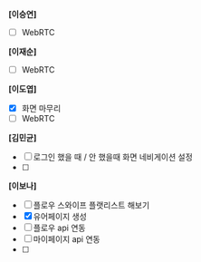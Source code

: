 **[이승연]**

- [ ]  WebRTC

**[이재순]**

- [ ]  WebRTC

**[이도엽]**

- [x]  화면 마무리
- [ ]  WebRTC

**[김민균]**

- [ ]  로그인 했을 때 / 안 했을때 화면 네비게이션 설정
- [ ] 

**[이보나]**

- [ ]  플로우 스와이프 플랫리스트 해보기
- [x]  유어페이지 생성
- [ ]  플로우 api 연동
- [ ]  마이페이지 api 연동
- [ ]